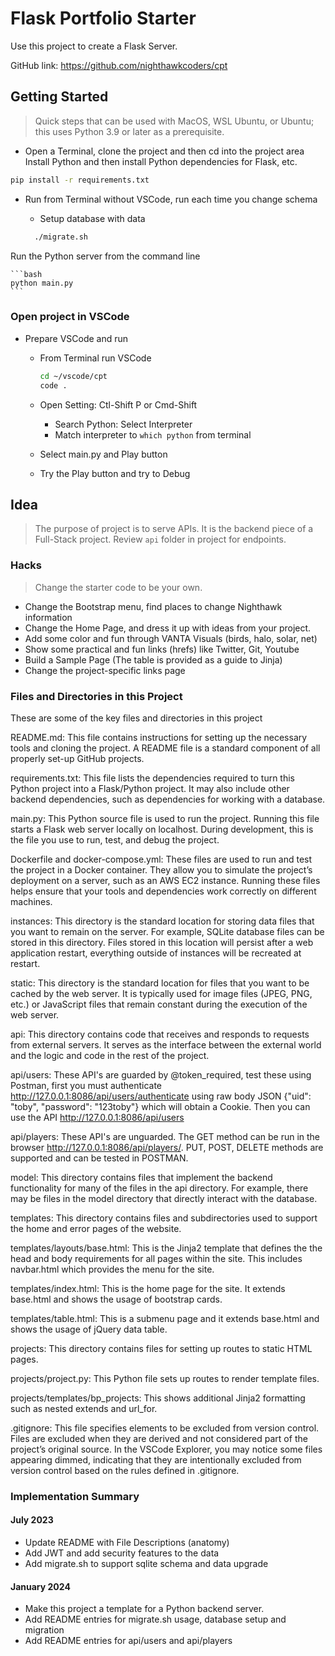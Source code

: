 # Flask Portfolio Starter

Use this project to create a Flask Server.

GitHub link: <https://github.com/nighthawkcoders/cpt>

## Getting Started

> Quick steps that can be used with MacOS, WSL Ubuntu, or Ubuntu; this uses Python 3.9 or later as a prerequisite.

- Open a Terminal, clone the project and then cd into the project area
Install Python and then install Python dependencies for Flask, etc.

```bash
pip install -r requirements.txt
```

- Run from Terminal without VSCode, run each time you change schema

  - Setup database with data
  
  ```bash
    ./migrate.sh
  ```

Run the Python server from the command line

    ```bash
    python main.py
    ```

### Open project in VSCode

- Prepare VSCode and run

  - From Terminal run VSCode

    ```bash
    cd ~/vscode/cpt
    code .
    ```

  - Open Setting: Ctl-Shift P or Cmd-Shift
    - Search Python: Select Interpreter
    - Match interpreter to `which python` from terminal

  - Select main.py and Play button
  - Try the Play button and try to Debug

## Idea

> The purpose of project is to serve APIs.  It is the backend piece of a Full-Stack project.  Review `api` folder in project for endpoints.

### Hacks
>
> Change the starter code to be your own.

- Change the Bootstrap menu, find places to change Nighthawk information
- Change the Home Page, and dress it up with ideas from your project.
- Add some color and fun through VANTA Visuals (birds, halo, solar, net)
- Show some practical and fun links (hrefs) like Twitter, Git, Youtube
- Build a Sample Page (The table is provided as a guide to Jinja)
- Change the project-specific links page

### Files and Directories in this Project

These are some of the key files and directories in this project

README.md: This file contains instructions for setting up the necessary tools and cloning the project. A README file is a standard component of all properly set-up GitHub projects.

requirements.txt: This file lists the dependencies required to turn this Python project into a Flask/Python project. It may also include other backend dependencies, such as dependencies for working with a database.

main.py: This Python source file is used to run the project. Running this file starts a Flask web server locally on localhost. During development, this is the file you use to run, test, and debug the project.

Dockerfile and docker-compose.yml: These files are used to run and test the project in a Docker container. They allow you to simulate the project’s deployment on a server, such as an AWS EC2 instance. Running these files helps ensure that your tools and dependencies work correctly on different machines.

instances: This directory is the standard location for storing data files that you want to remain on the server. For example, SQLite database files can be stored in this directory. Files stored in this location will persist after a web application restart, everything outside of instances will be recreated at restart.

static: This directory is the standard location for files that you want to be cached by the web server. It is typically used for image files (JPEG, PNG, etc.) or JavaScript files that remain constant during the execution of the web server.

api: This directory contains code that receives and responds to requests from external servers. It serves as the interface between the external world and the logic and code in the rest of the project.

api/users:  These API's are guarded by @token_required, test these using Postman, first you must authenticate <http://127.0.0.1:8086/api/users/authenticate> using raw body JSON {"uid": "toby", "password": "123toby"} which will obtain a Cookie. Then you can use the API <http://127.0.0.1:8086/api/users>

api/players: These API's are unguarded. The GET method can be run in the browser <http://127.0.0.1:8086/api/players/>.   PUT, POST, DELETE methods are supported and can be tested in POSTMAN.

model: This directory contains files that implement the backend functionality for many of the files in the api directory. For example, there may be files in the model directory that directly interact with the database.

templates: This directory contains files and subdirectories used to support the home and error pages of the website.

templates/layouts/base.html:  This is the Jinja2 template that defines the the head and body requirements for all pages within the site.  This includes navbar.html which provides the menu for the site.

templates/index.html: This is the home page for the site.  It extends base.html and shows the usage of bootstrap cards.

templates/table.html: This is a submenu page and it extends base.html and shows the usage of jQuery data table.

projects: This directory contains files for setting up routes to static HTML pages.

projects/project.py:  This Python file sets up routes to render template files.

projects/templates/bp_projects:  This shows additional Jinja2 formatting such as nested extends and url_for.

.gitignore: This file specifies elements to be excluded from version control. Files are excluded when they are derived and not considered part of the project’s original source. In the VSCode Explorer, you may notice some files appearing dimmed, indicating that they are intentionally excluded from version control based on the rules defined in .gitignore.

### Implementation Summary

#### July 2023

- Update README with File Descriptions (anatomy)
- Add JWT and add security features to the data
- Add migrate.sh to support sqlite schema and data upgrade

#### January 2024

- Make this project a template for a Python backend server.
- Add README entries for migrate.sh usage, database setup and migration
- Add README entries for api/users and api/players
